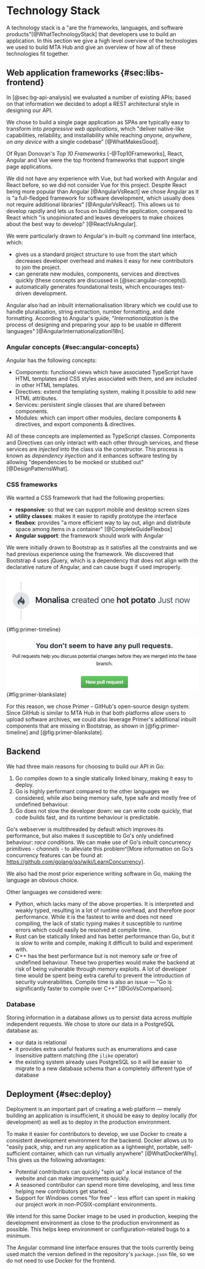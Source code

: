 # Technology Stack

A technology stack is a "are the frameworks, languages, and software products"[@WhatTechnologyStack] that developers use to build an application. In this section we give a high level overview of the technologies we used to build MTA Hub and give an overview of how all of these technologies fit together.

## Web application frameworks {#sec:libs-frontend}

In [@sec:bg-api-analysis] we evaluated a number of existing APIs; based on that information we decided to adopt a REST architectural style in designing our API.

We chose to build a single page application as SPAs are typically easy to transform into _progressive web applications_, which "deliver native-like capabilities, reliability, and installability while reaching _anyone, anywhere, on any device_ with a single codebase" [@WhatMakesGood].

Of Ryan Donovan's _Top 10 Frameworks_ [-@Top10Frameworks], React, Angular and Vue were the top frontend frameworks that support single page applications.

We did not have any experience with Vue, but had worked with Angular and React before, so we did not consider Vue for this project. Despite React being more popular than Angular [@AngularVsReact] we chose Angular as it is "a full-fledged framework for software development, which usually does not require additional libraries" [@AngularVsReact]. This allows us to develop rapidly and lets us focus on building the application, compared to React which "is unopinionated and leaves developers to make choices about the best way to develop" [@ReactVsAngular].

We were particularly drawn to Angular's in-built `ng` command line interface, which:

- gives us a standard project structure to use from the start which decreases developer overhead and makes it easy for new contributors to join the project.
- can generate new modules, components, services and directives quickly (these concepts are discussed in [@sec:angular-concepts]).
- automatically generates foundational tests, which encourages test-driven development.

Angular also had an inbuilt internationalisation library which we could use to handle pluralisation, string extraction, number formatting, and date formatting. According to Angular's guide, "_Internationalization_ is the process of designing and preparing your app to be usable in different languages" [@AngularInternationalizationI18n].

### Angular concepts {#sec:angular-concepts}

Angular has the following concepts:

- Components: functional views which have associated TypeScript have HTML templates and CSS styles associated with them, and are included in other HTML templates.
- Directives: extend the templating system, making it possible to add new HTML attributes.
- Services: persistent single classes that are shared between components.
- Modules: which can import other modules, declare components & directives, and export components & directives.

All of these concepts are implemented as TypeScript classes. Components and Directives can only interact with each other through services, and these services are _injected_ into the class via the constructor. This process is known as _dependency injection_ and it enhances software testing by allowing "dependencies to be mocked or stubbed out" [@DesignPatternsWhat].

### CSS frameworks

We wanted a CSS framework that had the following properties:

- **responsive**: so that we can support mobile and desktop screen sizes
- **utility classes**: makes it easier to rapidly prototype the interface
- **flexbox**: provides "a more efficient way to lay out, align and distribute space among items in a container" [@CompleteGuideFlexbox]
- **Angular support**: the framework should work with Angular

We were initially drawn to Bootstrap as it satisfies all the constraints and we had previous experience using the framework. We discovered that Bootstrap 4 uses jQuery, which is a dependency that does not align with the declarative nature of Angular, and can cause bugs if used improperly.

!["The `TimelineItem` component is used to display items on a vertical timeline, connected by `TimelineItem-badge` elements." [@TimelinePrimerCSS]](chapters/3-design/assets/primer-timeline.png){#fig:primer-timeline}

!["Blankslates are for when there is a lack of content within a page or section. Use them as placeholders to tell users why something isn't there." [@BlankslatePrimerCSS]](chapters/3-design/assets/primer-blankslate.png){#fig:primer-blankslate}

For this reason, we chose Primer - GitHub's open-source design system. Since GitHub is similar to MTA Hub in that both platforms allow users to upload software archives, we could also leverage Primer's additional inbuilt components that are missing in Bootstrap, as shown in [@fig:primer-timeline] and [@fig:primer-blankslate].

## Backend

We had three main reasons for choosing to build our API in Go:

1. Go compiles down to a single statically linked binary, making it easy to deploy.
2. Go is highly performant compared to the other languages we considered, while also being memory safe, type safe and mostly free of undefined behaviour.
3. Go does not slow the developer down: we can write code quickly, that code builds fast, and its runtime behaviour is predictable.

Go's webserver is multithreaded by default which improves its performance, but also makes it susceptible to Go's only undefined behaviour: _race conditions_. We can make use of Go's inbuilt concurrency primitives - _channels_ - to alleviate this problem^[More information on Go's concurrency features can be found at: https://github.com/golang/go/wiki/LearnConcurrency].

We also had the most prior experience writing software in Go, making the language an obvious choice.

Other languages we considered were:

- Python, which lacks many of the above properties. It is interpreted and weakly typed, resulting in a lot of runtime overhead, and therefore poor performance. While it is the fastest to write and does not need compiling, the lack of static typing makes it susceptible to runtime errors which could easily be resolved at compile time.
- Rust can be statically linked and has better performance than Go, but it is slow to write and compile, making it difficult to build and experiment with.
- C++ has the best performance but is not memory safe or free of undefined behaviour. These two properties would make the backend at risk of being vulnerable through memory exploits. A lot of developer time would be spent being extra careful to prevent the introduction of security vulnerabilities. Compile time is also an issue — "Go is significantly faster to compile over C++" [@GoVsComparison].

### Database

Storing information in a database allows us to persist data across multiple independent requests. We chose to store our data in a PostgreSQL database as:

- our data is relational
- it provides extra useful features such as enumerations and case insensitive pattern matching (the `ilike` operator)
- the existing system already uses PostgreSQL so it will be easier to migrate to a new database schema than a completely different type of database

## Deployment {#sec:deploy}

Deployment is an important part of creating a web platform — merely building an application is insufficient, it should be easy to deploy locally (for development) as well as to deploy in the production environment.

To make it easier for contributors to develop, we use Docker to create a consistent development environment for the backend. Docker allows us to "easily pack, ship, and run any application as a lightweight, portable, self-sufficient container, which can run virtually anywhere" [@WhatDockerWhy]. This gives us the following advantages:

- Potential contributors can quickly "spin up" a local instance of the website and can make improvements quickly.
- A seasoned contributor can spend more time developing, and less time helping new contributors get started.
- Support for Windows comes "for free" - less effort can spent in making our project work in non-POSIX-compliant environments.

We intend for this same Docker image to be used in production, keeping the development environment as close to the production environment as possible. This helps keep environment or configuration-related bugs to a minimum.

The Angular command line interface ensures that the tools currently being used match the version defined in the repository's `package.json` file, so we do not need to use Docker for the frontend.
